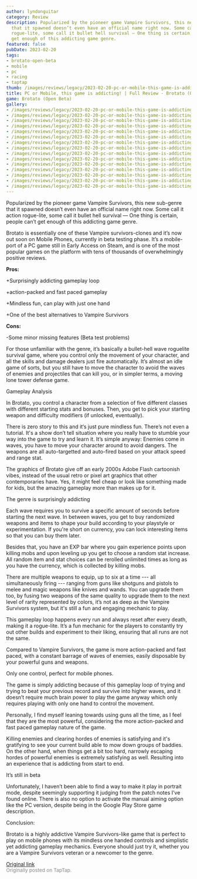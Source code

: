 ```yaml
---
author: lyndonguitar
category: Review
description: Popularized by the pioneer game Vampire Survivors, this new sub-genre
  that it spawned doesn’t even have an official name right now. Some call it action
  rogue-lite, some call it bullet hell survival — One thing is certain, people can’t
  get enough of this addicting game genre.
featured: false
pubDate: 2023-02-20
tags:
- brotato-open-beta
- mobile
- pc
- racing
- taptap
thumb: /images/reviews/legacy/2023-02-20-pc-or-mobile-this-game-is-addicting--full-review---brotato-open-beta-0.avif
title: PC or Mobile, this game is addicting! | Full Review - Brotato (Open Beta)
game: Brotato (Open Beta)
gallery:
- /images/reviews/legacy/2023-02-20-pc-or-mobile-this-game-is-addicting--full-review---brotato-open-beta-0.avif
- /images/reviews/legacy/2023-02-20-pc-or-mobile-this-game-is-addicting--full-review---brotato-open-beta-1.avif
- /images/reviews/legacy/2023-02-20-pc-or-mobile-this-game-is-addicting--full-review---brotato-open-beta-2.avif
- /images/reviews/legacy/2023-02-20-pc-or-mobile-this-game-is-addicting--full-review---brotato-open-beta-3.avif
- /images/reviews/legacy/2023-02-20-pc-or-mobile-this-game-is-addicting--full-review---brotato-open-beta-4.avif
- /images/reviews/legacy/2023-02-20-pc-or-mobile-this-game-is-addicting--full-review---brotato-open-beta-5.avif
- /images/reviews/legacy/2023-02-20-pc-or-mobile-this-game-is-addicting--full-review---brotato-open-beta-6.avif
- /images/reviews/legacy/2023-02-20-pc-or-mobile-this-game-is-addicting--full-review---brotato-open-beta-7.avif
- /images/reviews/legacy/2023-02-20-pc-or-mobile-this-game-is-addicting--full-review---brotato-open-beta-8.avif
- /images/reviews/legacy/2023-02-20-pc-or-mobile-this-game-is-addicting--full-review---brotato-open-beta-9.avif
- /images/reviews/legacy/2023-02-20-pc-or-mobile-this-game-is-addicting--full-review---brotato-open-beta-10.avif
- /images/reviews/legacy/2023-02-20-pc-or-mobile-this-game-is-addicting--full-review---brotato-open-beta-11.avif
- /images/reviews/legacy/2023-02-20-pc-or-mobile-this-game-is-addicting--full-review---brotato-open-beta-12.avif
- /images/reviews/legacy/2023-02-20-pc-or-mobile-this-game-is-addicting--full-review---brotato-open-beta-13.avif
- /images/reviews/legacy/2023-02-20-pc-or-mobile-this-game-is-addicting--full-review---brotato-open-beta-14.avif
---
```

Popularized by the pioneer game Vampire Survivors, this new sub-genre that it spawned doesn’t even have an official name right now. Some call it action rogue-lite, some call it bullet hell survival — One thing is certain, people can’t get enough of this addicting game genre.

Brotato is essentially one of these Vampire survivors-clones and it’s now out soon on Mobile Phones, currently in beta testing phase. It’s a mobile-port of a PC game still in Early Access on Steam, and is one of the most popular games on the platform with tens of thousands of overwhelmingly positive reviews.


**Pros:**


+Surprisingly addicting gameplay loop

+action-packed and fast paced gameplay

+Mindless fun, can play with just one hand

+One of the best alternatives to Vampire Survivors


**Cons:**


-Some minor missing features (Beta test problems)

For those unfamiliar with the genre, it’s basically a bullet-hell wave roguelite survival game, where you control only the movement of your character, and all the skills and damage dealers just fire automatically. It’s almost an idle game of sorts, but you still have to move the character to avoid the waves of enemies and projectiles that can kill you, or in simpler terms, a moving lone tower defense game.

Gameplay Analysis

In Brotato, you control a character from a selection of five different classes with different starting stats and bonuses. Then, you get to pick your starting weapon and difficulty modifiers (if unlocked, eventually).

There is zero story to this and it‘s just pure mindless fun. There’s not even a tutorial. It's a show don’t tell situation where you really have to stumble your way into the game to try and learn it. It’s simple anyway: Enemies come in waves, you have to move your character around to avoid dangers. The weapons are all auto-targetted and auto-fired based on your attack speed and range stat.

The graphics of Brotato give off an early 2000s Adobe Flash cartoonish vibes, instead of the usual retro or pixel art graphics that other contemporaries have. Yes, it might feel cheap or look like something made for kids, but the amazing gameplay more than makes up for it.

The genre is surprisingly addicting

Each wave requires you to survive a specific amount of seconds before starting the next wave. In between waves, you get to buy randomized weapons and items to shape your build according to your playstyle or experimentation.  If you're short on currency, you can lock interesting items so that you can buy them later.

Besides that, you have an EXP bar where you gain experience points upon killing mobs and upon leveling up you get to choose a random stat increase. All random item and stat choices can be rerolled unlimited times as long as you have the currency, which is collected by killing mobs.

There are multiple weapons to equip, up to six at a time --- all simultaneously firing --- ranging from guns like shotguns and pistols to melee and magic weapons like knives and wands. You can upgrade them too, by fusing two weapons of the same quality to upgrade them to the next level of rarity represented by colors, it’s not as deep as the Vampire Survivors system, but it's still a fun and engaging mechanic to play.

This gameplay loop happens every run and always reset after every death, making it a rogue-lite. It’s a fun mechanic for the players to constantly try out other builds and experiment to their liking, ensuring that all runs are not the same.

Compared to Vampire Survivors, the game is more action-packed and fast paced, with a constant barrage of waves of enemies, easily disposable by your powerful guns and weapons.

Only one control, perfect for mobile phones.

The game is simply addicting because of this gameplay loop of trying and trying to beat your previous record and survive into higher waves, and it doesn’t require much brain power to play the game anyway which only requires playing with only one hand to control the movement.

Personally, I find myself leaning towards using guns all the time, as I feel that they are the most powerful, considering the more action-packed and fast paced gameplay nature of the game.

Killing enemies and clearing hordes of enemies is satisfying and it's gratifying to see your current build able to mow down groups of baddies. On the other hand, when things get a bit too hard, narrowly escaping hordes of powerful enemies is extremely satisfying as well. Resulting into an experience that is addicting from start to end.

It’s still in beta

Unfortunately, I haven’t been able to find a way to make it play in portrait mode, despite seemingly supporting it judging from the patch notes I’ve found online. There is also no option to activate the manual aiming option like the PC version, despite being in the Google Play Store game description.

Conclusion:

Brotato is a highly addictive Vampire Survivors-like game that is perfect to play on mobile phones with its mindless one handed controls and simplistic yet addicting gameplay mechanics. Everyone should just try it, whether you are a Vampire Survivors veteran or a newcomer to the genre.

[Original link](https://www.taptap.io/post/4594200)<br><span style="font-size: 0.95em; color: #888;">Originally posted on TapTap.</span>